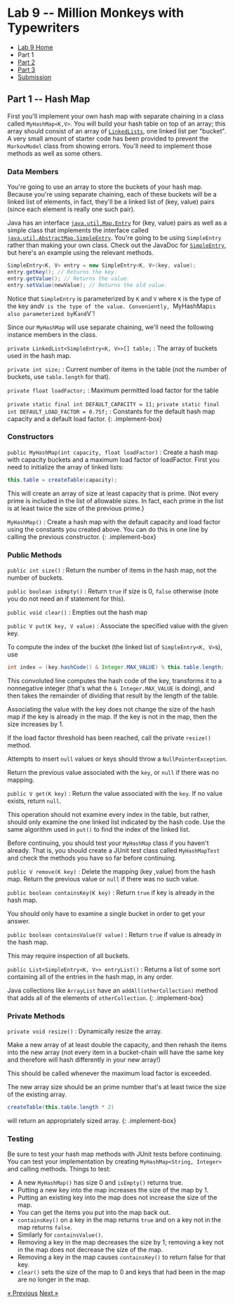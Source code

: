 # Lab 9 -- Million Monkeys with Typewriters

* [Lab 9 Home](index.html)
* Part 1
* [Part 2](part2.html)
* [Part 3](part3.html)
* [Submission](submission.html)

## Part 1 -- Hash Map

First you'll implement your own hash map with separate chaining in a class
called `MyHashMap<K,V>`. You will build your hash table on top of an array;
this array should consist of an array of
[`LinkedLists`](https://docs.oracle.com/en/java/javase/11/docs/api/java.base/java/util/LinkedList.html),
one linked list per "bucket". A very small amount of starter code has been
provided to prevent the `MarkovModel` class from showing errors. You'll need
to implement those methods as well as some others.

### Data Members

You're going to use an array to store the buckets of your hash map. Because
you're using separate chaining, each of these buckets will be a linked list of
elements, in fact, they'll be a linked list of (key, value) pairs (since each
element is really one such pair).

Java has an interface
[`java.util.Map.Entry`](https://docs.oracle.com/en/java/javase/11/docs/api/java.base/java/util/Map.Entry.html)
for (key, value) pairs as well as a simple class that implements the interface
called
[`java.util.AbstractMap.SimpleEntry`](https://docs.oracle.com/en/java/javase/11/docs/api/java.base/java/util/AbstractMap.SimpleEntry.html).
You're going to be using `SimpleEntry` rather than making your own class.
Check out the JavaDoc for
[`SimpleEntry`](https://docs.oracle.com/en/java/javase/11/docs/api/java.base/java/util/AbstractMap.SimpleEntry.html),
but here's an example using the relevant methods.
```java
SimpleEntry<K, V> entry = new SimpleEntry<K, V>(key, value);
entry.getKey(); // Returns the key.
entry.getValue(); // Returns the value.
entry.setValue(newValue); // Returns the old value.
```
Notice that `SimpleEntry` is parameterized by `K` and `V` where `K` is the
type of the key and`V is the type of the value. Conveniently, `MyHashMap` is
also parameterized by `K` and `V`!

Since our `MyHashMap` will use separate chaining, we'll need the following instance members in the class.

`private LinkedList<SimpleEntry<K, V>>[] table;`
: The array of buckets used in the hash map.

`private int size;`
: Current number of items in the table (not the number of buckets, use `table.length` for that).

`private float loadFactor;`
: Maximum permitted load factor for the table

`private static final int DEFAULT_CAPACITY = 11;`
`private static final int DEFAULT_LOAD_FACTOR = 0.75f;`
: Constants for the default hash map capacity and a default load factor.
{: .implement-box}

### Constructors

`public MyHashMap(int capacity, float loadFactor)`
: Create a hash map with capacity buckets and a maximum load factor of loadFactor.
  First you need to initialize the array of linked lists:
  ```java
  this.table = createTable(capacity);
  ```
  This will create an array of size at least capacity that is prime. (Not
  every prime is included in the list of allowable sizes. In fact, each prime
  in the list is at least twice the size of the previous prime.)

`MyHashMap()`
: Create a hash map with the default capacity and load factor using the constants you created above.
  You can do this in one line by calling the previous constructor.
{: .implement-box}

### Public Methods

`public int size()`
: Return the number of items in the hash map, not the number of buckets.

`public boolean isEmpty()`
: Return `true` if size is 0, `false` otherwise (note you do not need an if statement for this).

`public void clear()`
: Empties out the hash map

`public V put(K key, V value)`
: Associate the specified value with the given key.

  To compute the index of the bucket (the linked list of `SimpleEntry<K, V>`s), use
  ```java
  int index = (key.hashCode() & Integer.MAX_VALUE) % this.table.length;
  ```
  This convoluted line computes the hash code of the key, transforms it to a
  nonnegative integer (that's what the `& Integer.MAX_VALUE` is doing), and then
  takes the remainder of dividing that result by the length of the table.

  Associating the value with the key does not change the size of the hash map
  if the key is already in the map. If the key is not in the map, then the
  size increases by 1.

  If the load factor threshold has been reached, call the private `resize()`
  method.

  Attempts to insert `null` values or keys should throw a `NullPointerException`.

  Return the previous value associated with the `key`, or `null` if there was
  no mapping.


`public V get(K key)`
: Return the value associated with the `key`. If no value exists, return `null`.

  This operation should not examine every index in the table, but rather,
  should only examine the one linked list indicated by the hash code. Use the
  same algorithm used in `put()` to find the index of the linked list.

  Before continuing, you should test your `MyHashMap` class if you haven't
  already. That is, you should create a JUnit test class called
  `MyHashMapTest` and check the methods you have so far before continuing.

`public V remove(K key)`
: Delete the mapping (key ,value) from the hash map. Return the previous value
  or `null` if there was no such value.

`public boolean containsKey(K key)`
: Return `true` if key is already in the hash map.

  You should only have to examine a single bucket in order to get your answer.

`public boolean containsValue(V value)`
: Return `true` if value is already in the hash map.

  This may require inspection of all buckets.

`public List<SimpleEntry<K, V>> entryList()`
: Returns a list of some sort containing all of the entries in the hash map,
  in any order.
  
  Java collections like `ArrayList` have an `addAll(otherCollection)` method
  that adds all of the elements of `otherCollection`.
{: .implement-box}

### Private Methods

`private void resize()`
: Dynamically resize the array.
  
  Make a new array of at least double the capacity, and then rehash the items
  into the new array (not every item in a bucket-chain will have the same
  key and therefore will hash differently in your new array!)
  
  This should be called whenever the maximum load factor is exceeded.
  
  The new array size should be an prime number that's at least twice the size of the existing array.
  ```java
  createTable(this.table.length * 2)
  ```
  will return an appropriately sized array.
{: .implement-box}

### Testing

Be sure to test your hash map methods with JUnit tests before continuing. You
can test your implementation by creating `MyHashMap<String, Integer>` and
calling methods. Things to test:
- A new `MyHashMap()` has size 0 and `isEmpty()` returns true.
- Putting a new key into the map increases the size of the map by 1.
- Putting an existing key into the map does not increase the size of the map.
- You can get the items you put into the map back out.
- `containsKey()` on a key in the map returns `true` and on a key not in the map
  returns `false`.
- Similarly for `containsValue()`.
- Removing a key in the map decreases the size by 1; removing a key not in the
  map does not decrease the size of the map.
- Removing a key in the map causes `containsKey()` to return false for that key.
- `clear()` sets the size of the map to 0 and keys that had been in the map
  are no longer in the map.

[&laquo; Previous](index.html)   [Next &raquo;](part2.html)